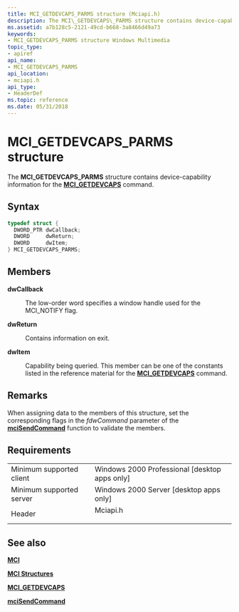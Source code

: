 ```yaml
---
title: MCI_GETDEVCAPS_PARMS structure (Mciapi.h)
description: The MCI\_GETDEVCAPS\_PARMS structure contains device-capability information for the MCI\_GETDEVCAPS command.
ms.assetid: a7b128c5-2121-49cd-b668-3a8466d49a73
keywords:
- MCI_GETDEVCAPS_PARMS structure Windows Multimedia
topic_type:
- apiref
api_name:
- MCI_GETDEVCAPS_PARMS
api_location:
- mciapi.h
api_type:
- HeaderDef
ms.topic: reference
ms.date: 05/31/2018
---
```


# MCI\_GETDEVCAPS\_PARMS structure

The **MCI\_GETDEVCAPS\_PARMS** structure contains device-capability information for the [**MCI\_GETDEVCAPS**](mci-getdevcaps.md) command.

## Syntax


```C++
typedef struct {
  DWORD_PTR dwCallback;
  DWORD     dwReturn;
  DWORD     dwItem;
} MCI_GETDEVCAPS_PARMS;
```



## Members

<dl> <dt>

**dwCallback**
</dt> <dd>

The low-order word specifies a window handle used for the MCI\_NOTIFY flag.

</dd> <dt>

**dwReturn**
</dt> <dd>

Contains information on exit.

</dd> <dt>

**dwItem**
</dt> <dd>

Capability being queried. This member can be one of the constants listed in the reference material for the [**MCI\_GETDEVCAPS**](mci-getdevcaps.md) command.

</dd> </dl>

## Remarks

When assigning data to the members of this structure, set the corresponding flags in the *fdwCommand* parameter of the [**mciSendCommand**](https://msdn.microsoft.com/library/Dd757160(v=VS.85).aspx) function to validate the members.

## Requirements



|                                     |                                                                                     |
|-------------------------------------|-------------------------------------------------------------------------------------|
| Minimum supported client<br/> | Windows 2000 Professional \[desktop apps only\]<br/>                          |
| Minimum supported server<br/> | Windows 2000 Server \[desktop apps only\]<br/>                                |
| Header<br/>                   | <dl> <dt>Mciapi.h</dt> </dl> |



## See also

<dl> <dt>

[**MCI**](mci.md)
</dt> <dt>

[**MCI Structures**](mci-structures.md)
</dt> <dt>

[**MCI\_GETDEVCAPS**](mci-getdevcaps.md)
</dt> <dt>

[**mciSendCommand**](https://msdn.microsoft.com/library/Dd757160(v=VS.85).aspx)
</dt> </dl>

 

 





